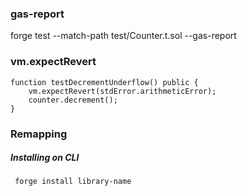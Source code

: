 
### gas-report
forge test --match-path test/Counter.t.sol --gas-report

### vm.expectRevert

    function testDecrementUnderflow() public {
        vm.expectRevert(stdError.arithmeticError);
        counter.decrement();
    }

### Remapping
##### Installing on CLI
     forge install library-name
